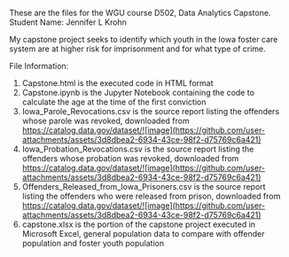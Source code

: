 These are the files for the WGU course D502, Data Analytics Capstone.
Student Name: Jennifer L Krohn

My capstone project seeks to identify which youth in the Iowa foster care system are at higher risk for imprisonment and for what type of crime.

File Information:
1. Capstone.html is the executed code in HTML format
2. Capstone.ipynb is the Jupyter Notebook containing the code to calculate the age at the time of the first conviction
3. Iowa_Parole_Revocations.csv is the source report listing the offenders whose parole was revoked, downloaded from https://catalog.data.gov/dataset/![image](https://github.com/user-attachments/assets/3d8dbea2-6934-43ce-98f2-d75769c6a421)
4. Iowa_Probation_Revocations.csv is the source report listing the offenders whose probation was revoked, downloaded from https://catalog.data.gov/dataset/![image](https://github.com/user-attachments/assets/3d8dbea2-6934-43ce-98f2-d75769c6a421)
5. Offenders_Released_from_Iowa_Prisoners.csv is the source report listing the offenders who were released from prison, downloaded from https://catalog.data.gov/dataset/![image](https://github.com/user-attachments/assets/3d8dbea2-6934-43ce-98f2-d75769c6a421)
6. capstone.xlsx is the portion of the capstone project executed in Microsoft Excel, general population data to compare with offender population and foster youth population 
